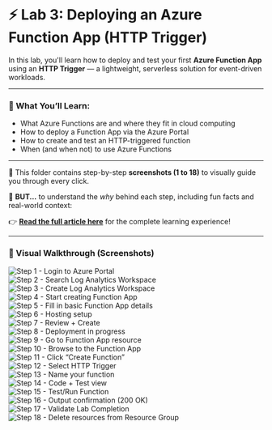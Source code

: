 # ⚡ Lab 3: Deploying an Azure Function App (HTTP Trigger)

In this lab, you'll learn how to deploy and test your first **Azure Function App** using an **HTTP Trigger** — a lightweight, serverless solution for event-driven workloads.

---

### 🎯 What You’ll Learn:
- What Azure Functions are and where they fit in cloud computing
- How to deploy a Function App via the Azure Portal
- How to create and test an HTTP-triggered function
- When (and when not) to use Azure Functions

---

📁 This folder contains step-by-step **screenshots (1 to 18)** to visually guide you through every click.

🧠 **BUT...** to understand the *why* behind each step, including fun facts and real-world context:

👉 **[Read the full article here](https://medium.com/@your-username)** for the complete learning experience!

---

### 📸 Visual Walkthrough (Screenshots)


![Step 1 - Login to Azure Portal](images/1.png)  
![Step 2 - Search Log Analytics Workspace](images/2.png)  
![Step 3 - Create Log Analytics Workspace](images/3.png)  
![Step 4 - Start creating Function App](images/4.png)  
![Step 5 - Fill in basic Function App details](images/5.png)  
![Step 6 - Hosting setup](images/6.png)  
![Step 7 - Review + Create](images/7.png)  
![Step 8 - Deployment in progress](images/8.png)  
![Step 9 - Go to Function App resource](images/9.png)  
![Step 10 - Browse to the Function App](images/10.png)  
![Step 11 - Click “Create Function”](images/11.png)  
![Step 12 - Select HTTP Trigger](images/12.png)  
![Step 13 - Name your function](images/13.png)  
![Step 14 - Code + Test view](images/14.png)  
![Step 15 - Test/Run Function](images/15.png)  
![Step 16 - Output confirmation (200 OK)](images/16.png)  
![Step 17 - Validate Lab Completion](images/17.png)  
![Step 18 - Delete resources from Resource Group](images/18.png)
